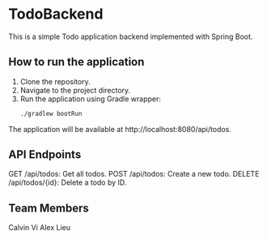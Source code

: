 # TodoBackend

This is a simple Todo application backend implemented with Spring Boot.

## How to run the application

1. Clone the repository.
2. Navigate to the project directory.
3. Run the application using Gradle wrapper:
   ```sh
   ./gradlew bootRun
The application will be available at http://localhost:8080/api/todos.

## API Endpoints
GET /api/todos: Get all todos.
POST /api/todos: Create a new todo.
DELETE /api/todos/{id}: Delete a todo by ID.

## Team Members
Calvin Vi
Alex Lieu
